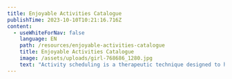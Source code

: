 ```yaml
---
title: Enjoyable Activities Catalogue
publishTime: 2023-10-10T10:21:16.716Z
content:
  - useWhiteForNav: false
    language: EN
    path: /resources/enjoyable-activities-catalogue
    title: Enjoyable Activities Catalogue
    image: /assets/uploads/girl-768686_1280.jpg
    text: "Activity scheduling is a therapeutic technique designed to help you take care of yourself, boost your mood, and decrease loneliness. These are just ideas; you're welcome to add your activities to this list. The key is to find enjoyable and meaningful activities for you and plan when you will do them.\n\n> Instruction:\n>\n> 1. Read through this catalogue \n> 2. Pick the activities you like (or get inspired and come up with your own ideas)\n> 3. Schedule it in your calendar\n> 4. Enjoy the process when doing it\n\n\n\n\n\n1. Spending time in nature (inspiration from [Bo Steffan Nielsson](https://www.linkedin.com/in/nielsson/): I walk 2-3 jours in the forest.\\\n   With a friend sometimes, but mostly alone to stop thinking too much and just be :))\n2. Walking with your/your friend's/neighbor's dog or cat\n3. Feeding birds or just watching them\n4. Scheduling a day with nothing to do\n5. Watching the clouds drift by\n6. Stargazing or camping under the stars\n7. Gardening\n8. Going out for brunch/lunch/dinner\n9. Going bike riding\n10. Painting your (or someone else's) nails\n11. Buying gifts\n12. Horseriding\n13. Soaking in the bathtub\n14. Sending a loved one a card in the mail\n15. Baking something to share with your family/neighbors/friends/colleagues etc.\n16. Going to the ballet or opera\n17. Going to a spa, sauna, or steam bath\n18. Lighting scented candles, oils, or incense\n19. Going to a movie\n20. Fantasizing about the future\n21. Playing volleyball\n22. Spending time alone\n23. Playing board games\n24. Having a warm drink\n25. Playing Frisbee\n26. Wine tasting\n27. Sketching, painting\n28. Exercising\n29. Washing your hair\n30. Organizing your wardrobe\n31. Making jams or preserves\n32. Rock climbing\n33. Jogging, walking\n34. Having a video call with someone you haven't seen in a while\n35. Sightseeing in your city or town\n36. Photography\n37. Putting up a framed picture or artwork\n38. Doing something spiritual\n39. Baking home-made bread\n40. Pottery and ceramics\n41. Taking acting or improv classes\n42. Learning to play a musical instrument\n43. Taking food tasting tour\n44. Early morning coffee/tea and reading book (inspiration from [Vitaliy Stanyshevskyy](https://www.linkedin.com/in/stanyshevskyy/): Brewing some tasty coffee and reading a fiction book each morning is a great way to get ready before a busy day.)\n45. Waking up early, and doing everything at a leisurely pace\n46. Doing 5 minutes of breathing exercises\n47. Massaging hand cream into your hands\n48. Taking a ferry ride\n49. Going to a party\n50. Laughing\n51. Joining a choir\n52. Reading fiction\n53. Sewing\n54. Making a gift for someone\n55. Napping in a hammock\n56. Going to a free art exhibition\n57. Planting a terrarium\n58. Attend a live concert\n59. Doing ballet, Zumba, or jazz/tap dancing\n60. Playing tennis/badminton\n61. Talking to or introducing yourself to your neighbors\n62. Traveling abroad, interstate, or within the state\n63. Singing in the shower\n64. Doing embroidery, cross-stitching\n65. Visiting a grandparent\n66. Geocaching\n67. Going on a Segway tour\n68. Eat together with a friend\n69. Learning about your family tree\n70. Practicing yoga\n71. Pilates\n72. Cleaning\n73. Going to a water park\n74. Daydreaming\n75. Knitting/crocheting/quilting\n76. Exchanging emails, chatting on the internet\n77. Going to an amusement park\n78. Picking berries at a farm\n79. Driving a Go Kart\n80. Boxing a punching bag\n81. Going to a gym (inspiration from [Yuliia Batrakova:](https://www.linkedin.com/in/yuliia-batrakova/) I go to the gym 5 times a week and didn’t know how addictive it would become when the habit was created\U0001F601)\n82. Talking to an older relative and asking them about their life\n83. Taking a free online class\n84. Listening to your favorite music (or a classical one)\n85. Making your bed with fresh sheets\n86. Donating blood\n87. Buying books\n88. Meditating\n89. Watching kids play sport\n90. Massage giving or taking\n91. Setting up a budget\n92. Reading poetry\n93. Clearing your email inbox\n94. Writing a positive comment on a website/blog/social media\n95. Building a birdhouse or feeder\n96. Getting a manicure or pedicure\n97. Pampering myself at home (e.g. putting on a face mask)\n98. Watching children play\n99. Going to a community or school play\n100. Making jewellery\n101. Shooting hoops at the local basketball courts\n102. Flying kites\n103. Flipping through old photo albums\n104. Upcycling or creatively reusing old items \n105. Going sailing\n106. Stretching muscles\n107. Maintaining a musical instrument (e.g.\n\n     restringing guitar) \n108. Playing football \n109. Buying clothes\n110. Going to the botanic gardens\n111. Going to a scenic spot and enjoying the view\n112. Going to the speedway\n113. Snuggling up with a soft blanket\n114. Listening to an audiobook\n115. Writing down a list of things you are grateful for\n116. Going fishing\n117. Going to see a live stand-up comedy\n118. Savouring a piece of fresh fruit\n119. Collecting things (coins, shells, etc.)\n120. Training your pet to do a new trick\n121. Walking barefoot on grass\n122. Jumping on a trampoline\n123. Planning a day’s activities\n124. Snorkeling or scuba diving\n125. Planning a themed party with costumes\n126. Creating a pleasurable morning routine (inspiration from [Kasper Karup:](https://www.linkedin.com/in/kasperkarup/) 20 min movement, 10 min meditation, and breathwork, ending with an ice cold shower \U0001F9CAOften a morning walk before my daughter wakes up ☺️ Starting the day from a good place is so crucial)\n127. Playing golf\n128. Watching funny videos on YouTube\n129. Going to the hills\n130. Going for a picnic in the park\n131. Napping in a cozy spot\n132. Skydiving\n133. Doodling\n134. Planning a surprise party for a friend\n135. Drone flying\n136. Putting a vase of fresh flowers in your home\n137. Attend a tech conference\n138. Taking a scenic helicopter tour\n139. Learning a new language\n140. Singing around the house\n141. Dolphin or whale watching\n142. Create a personalized cocktail\n143. Sushi-making class\n144. Having a chocolate fondue night\n145. Cherry blossom viewing\n146. Graffiti painting\n147. Sand sculpture building\n148. Spa day at home\n149. Creating a collaborative mural\n150. Butterfly garden exploration\n151. Tie-dyeing clothes\n152. Escape room challenge\n153. Taking a horse-drawn carriage ride\n154. Playing virtual reality gaming\n155. Visiting an alpaca farm \n156. Visiting a wildlife sanctuary\n157. Ice skating\n158. Glassblowing workshop\n159. Flirting\n160. Riding a motorbike\n161. Having karaoke night\n162. Visiting a museum\n163. Sledding in the winter\n164. Book club discussions\n165. Fireworks watching\n166. Watercolor painting by the lake\n167. Doing science experiments at home\n168. Taking an art history class\n169. Reading a book in a cozy cafe\n170. Watching educational documentaries\n171. Having a pub quiz night\n172. Exploring the cave\n173. Doing crossword puzzles\n174. Attending a community fair\n175. Skiing or snowboarding\n176. Paddleboard yoga\n177. Floating lantern ceremony\n178. Jet skiing\n179. Snorkeling in a coral reef\n180. Sunset beach walk\n181. Cooking a fancy dinner together with someone\n182. Hot air balloon ride\n183. De-cluttering\n184. Sending a handwritten letter\n185. Listening to a podcast or radio show\n186. Boat ride under the moonlight\n187. Patting or cuddling your pet\n188. Re-watching a favorite movie\n189. Doing the dishes\n190. Sitting outside and listening to birds sing\n191. Volunteering at an animal shelter\n192. Going swimming\n193. Doing Sudoku\n194. Working on your car or bicycle\n195. Assembling jigsaw puzzles\n196. Taking calligraphy lesson\n197. Watching boxing, wrestling\n198. Organizing your workspace\n199. Having an indoor picnic\n200. Digging your toes in the sand\n201. Calling a friend\n202. Going hiking, bushwalking\n203. Babysitting for someone\n204. Eating outside during your lunch break\n205. Doing a DIY project (e.g. making homemade soap, making a mosaic)\n206. Telling a joke\n207. Whistling\n208. Building a sand castle\n209. Taking care of your plants\n210. Giving someone a genuine compliment\n211. Watching a funny TV show or movie\n212. Eating something nourishing (e.g. chicken soup)\n213. Origami\n214. Joining a club(e.g.film, book, sewing, etc.)\n215. Doing something nostalgic(e.g.eating a childhood treat, listening to music from a certain period in your life)\n216. Trying new hairstyle\n217. Playing darts\n218. Going to a flea market\n219. Buying fresh food at the market\n220. Giving someone a hug\n221. Buying yourself something nice\n222. Taking a holiday"
---
```

